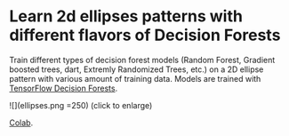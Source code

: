 # Learn 2d ellipses patterns with different flavors of Decision Forests

Train different types of decision forest models (Random Forest, Gradient boosted trees, dart, Extremly Randomized Trees, etc.) on a 2D ellipse pattern with various amount of training data. Models are trained with [TensorFlow Decision Forests](https://github.com/tensorflow/decision-forests).

![](ellipses.png =250)
(click to enlarge)

[Colab](notebook.ipynb).
